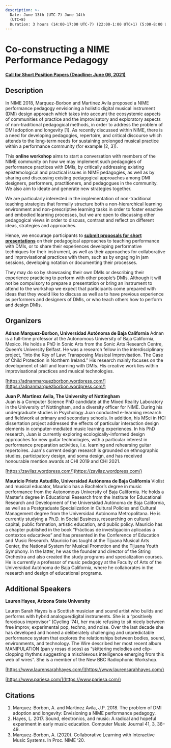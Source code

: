 ```yaml
---
description: >-
  Date: June 13th (UTC-7) June 14th
  (UTC+8)                                                                          
  Duration: 3 hours (14:00-17:00 UTC-7) (22:00-1:00 UTC+1) (5:00-8:00 UTC+8)
---
```


# Co-constructing a NIME Performance Pedagogy

#### [Call for Short Position Papers \(Deadline: June 06, 2021\)](https://psxjpm.gitbook.io/pedagogies/call)

## Description <a id="description"></a>

In NIME 2018, Marquez-Borbon and Martinez Avila proposed a NIME performance pedagogy envisioning a holistic digital musical instrument \(DMI\) design approach which takes into account the ecosystemic aspects of communities of practice and the improvisatory and exploratory aspects of non-traditional pedagogical methods, in order to address the problem of DMI adoption and longevity \[1\]. As recently discussed within NIME, there is a need for developing pedagogies, repertoire, and critical discourse which attends to the long-term needs for sustaining prolonged musical practice within a performance community \(for example \[2, 3\]\).

This **online workshop** aims to start a conversation with members of the NIME community on how we may implement such pedagogies of performance practices with DMIs, by critically addressing existing epistemological and practical issues in NIME pedagogies, as well as by sharing and discussing existing pedagogical approaches among DMI designers, performers, practitioners, and pedagogues in the community. We also aim to ideate and generate new strategies together.

We are particularly interested in the implementation of non-traditional teaching strategies that formally structure both a non-hierarchical learning environment and non-prescriptive learning tasks in order to foster enactive and embodied learning processes, but we are open to discussing other pedagogical views in order to discuss, contrast and reflect on different ideas, strategies and approaches.

Hence, we encourage participants to [**submit proposals for short presentations**](https://psxjpm.gitbook.io/pedagogies/call) on their pedagogical approaches to teaching performance with DMIs, or to share their experiences developing performative techniques for their instrument, as well as their approaches for collaborative and improvisational practices with them, such as by engaging in jam sessions, developing notation or documenting their processes.

They may do so by showcasing their own DMIs or describing their experience practicing to perform with other people’s DMIs. Although it will not be compulsory to prepare a presentation or bring an instrument to attend to the workshop we expect that participants come prepared with ideas that they would like to discuss as well as to have previous experience as performers and designers of DMIs, or who teach others how to perform and design DMIs.

## Organizers <a id="organizers"></a>

**Adnan Marquez-Borbon, Universidad Autónoma de Baja California** Adnan is a full-time professor at the Autonomous University of Baja California, Mexico. He holds a PhD in Sonic Arts from the Sonic Arts Research Centre, Queen’s University Belfast. He was a research fellow in the interdisciplinary project, “Into the Key of Law: Transposing Musical Improvisation. The Case of Child Protection in Northern Ireland.” His research mainly focuses on the development of skill and learning with DMIs. His creative work lies within improvisational practices and musical technologies.

[https://adnanmarquezborbon.wordpress.com/](https://adnanmarquezborbon.wordpress.com/)

**Juan P. Martinez Avila, The University of Nottingham**  
Juan is a Computer Science PhD candidate at the Mixed Reality Laboratory in the University of Nottingham, and a diversity officer for NIME. During his undergraduate studies in Psychology Juan conducted e-learning research and fieldwork at primary and secondary schools. In addition, his MSci in HCI dissertation project addressed the effects of particular interaction design elements in computer-mediated music learning experiences. In his PhD research, Juan is currently exploring ecologically-informed design approaches for new guitar technologies, with a particular interest in performance preparation activities, i.e. learning and rehearsing guitar repertoires. Juan's current design research is grounded on ethnographic studies, participatory design, and soma design, and has received honourable mention awards at CHI 2019 and CHI 2021.

[https://zavilaz.wordpress.com/](https://zavilaz.wordpress.com/)

**Mauricio Prieto Astudillo, Universidad Autónoma de Baja California** Violist and musical educator, Mauricio has a Bachelor’s degree in music performance from the Autonomous University of Baja California. He holds a Master's degree in Educational Research from the Institute for Educational Research and Development of the Universidad Autónoma de Baja California, as well as a Postgraduate Specialization in Cultural Policies and Cultural Management degree from the Universidad Autónoma Metropolitana. He is currently studying a Ph.D. in Social Business, researching on cultural capital, public formation, artistic education, and public policy. Mauricio has a chapter published in the book “Prácticas de investigación aplicadas a contextos educativos” and has presented in the Conference of Education and Music Research. Mauricio has taught at the Tijuana Musical Arts Center, the National System for Musical Promotion and the Tijuana Youth Symphony. In the latter, he was the founder and director of the String Orchestra and also created the study programs and specialization courses. He is currently a professor of music pedagogy at the Faculty of Arts of the Universidad Autónoma de Baja California, where he collaborates in the research and design of educational programs.

## Additional Speakers <a id="additional-speakers"></a>

**Lauren Hayes, Arizona State University**

Lauren Sarah Hayes is a Scottish musician and sound artist who builds and performs with hybrid analogue/digital instruments. She is a “positively ferocious improvisor” \(Cycling ‘74\), her music refusing to sit nicely between free improv, experimental pop, techno, and noise. Over the last decade she has developed and honed a deliberately challenging and unpredictable performance system that explores the relationships between bodies, sound, environments, and technology. The Wire described her most recent album MANIPULATION \(pan y rosas discos\) as “skittering melodies and clip-clopping rhythms suggesting a mischievous intelligence emerging from this web of wires”. She is a member of the New BBC Radiophonic Workshop.

[https://www.laurensarahhayes.com/](https://www.laurensarahhayes.com/)

[https://www.pariesa.com/](https://www.pariesa.com/)

## Citations

1. Marquez-Borbon, A. and Martinez Avila, J.P. 2018. The problem of DMI adoption and longevity: Envisioning a NIME performance pedagogy. 
2. Hayes, L. 2017. Sound, electronics, and music: A radical and hopeful experiment in early music education. Computer Music Journal 41, 3, 36–49. 
3. Marquez-Borbon, A. \(2020\). Collaborative Learning with Interactive Music Systems. In Proc. NIME ‘20. 

